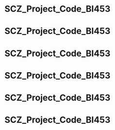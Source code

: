 # SCZ_Project_Code_BI453
# SCZ_Project_Code_BI453
# SCZ_Project_Code_BI453
# SCZ_Project_Code_BI453
# SCZ_Project_Code_BI453
# SCZ_Project_Code_BI453
